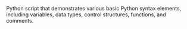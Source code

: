 Python script that demonstrates various basic Python syntax elements, including variables, data types, control structures, functions, and comments.
